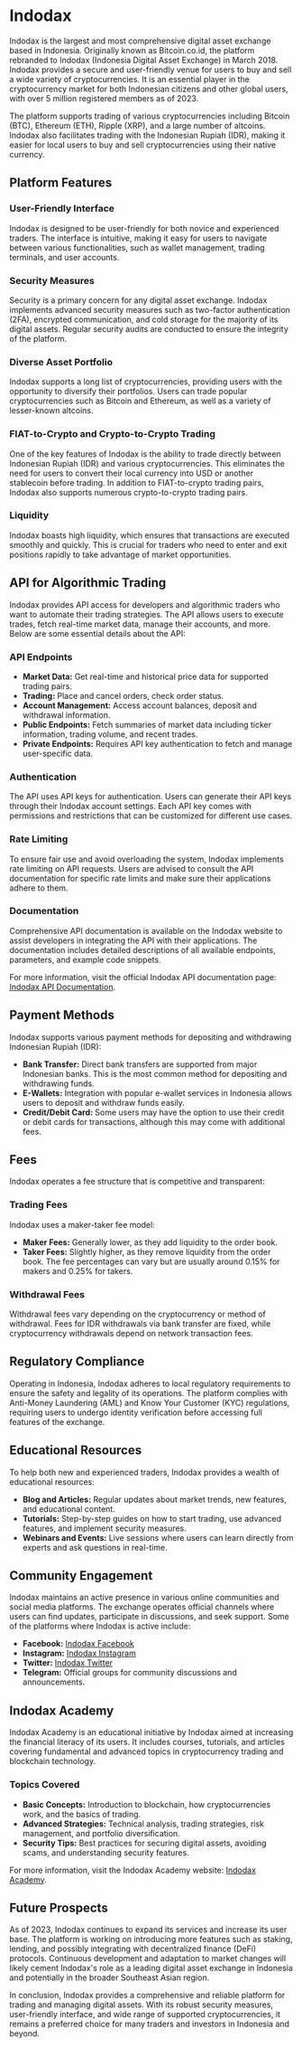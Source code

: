 # Indodax

Indodax is the largest and most comprehensive digital asset exchange based in Indonesia. Originally known as Bitcoin.co.id, the platform rebranded to Indodax (Indonesia Digital Asset Exchange) in March 2018. Indodax provides a secure and user-friendly venue for users to buy and sell a wide variety of cryptocurrencies. It is an essential player in the cryptocurrency market for both Indonesian citizens and other global users, with over 5 million registered members as of 2023.

The platform supports trading of various cryptocurrencies including Bitcoin (BTC), Ethereum (ETH), Ripple (XRP), and a large number of altcoins. Indodax also facilitates trading with the Indonesian Rupiah (IDR), making it easier for local users to buy and sell cryptocurrencies using their native currency.

## Platform Features

### User-Friendly Interface
Indodax is designed to be user-friendly for both novice and experienced traders. The interface is intuitive, making it easy for users to navigate between various functionalities, such as wallet management, trading terminals, and user accounts.

### Security Measures
Security is a primary concern for any digital asset exchange. Indodax implements advanced security measures such as two-factor authentication (2FA), encrypted communication, and cold storage for the majority of its digital assets. Regular security audits are conducted to ensure the integrity of the platform.

### Diverse Asset Portfolio
Indodax supports a long list of cryptocurrencies, providing users with the opportunity to diversify their portfolios. Users can trade popular cryptocurrencies such as Bitcoin and Ethereum, as well as a variety of lesser-known altcoins.

### FIAT-to-Crypto and Crypto-to-Crypto Trading
One of the key features of Indodax is the ability to trade directly between Indonesian Rupiah (IDR) and various cryptocurrencies. This eliminates the need for users to convert their local currency into USD or another stablecoin before trading. In addition to FIAT-to-crypto trading pairs, Indodax also supports numerous crypto-to-crypto trading pairs.

### Liquidity
Indodax boasts high liquidity, which ensures that transactions are executed smoothly and quickly. This is crucial for traders who need to enter and exit positions rapidly to take advantage of market opportunities.

## API for Algorithmic Trading

Indodax provides API access for developers and algorithmic traders who want to automate their trading strategies. The API allows users to execute trades, fetch real-time market data, manage their accounts, and more. Below are some essential details about the API:

### API Endpoints
- **Market Data:** Get real-time and historical price data for supported trading pairs.
- **Trading:** Place and cancel orders, check order status.
- **Account Management:** Access account balances, deposit and withdrawal information.
- **Public Endpoints:** Fetch summaries of market data including ticker information, trading volume, and recent trades.
- **Private Endpoints:** Requires API key authentication to fetch and manage user-specific data.

### Authentication
The API uses API keys for authentication. Users can generate their API keys through their Indodax account settings. Each API key comes with permissions and restrictions that can be customized for different use cases.

### Rate Limiting
To ensure fair use and avoid overloading the system, Indodax implements rate limiting on API requests. Users are advised to consult the API documentation for specific rate limits and make sure their applications adhere to them.

### Documentation
Comprehensive API documentation is available on the Indodax website to assist developers in integrating the API with their applications. The documentation includes detailed descriptions of all available endpoints, parameters, and example code snippets.

For more information, visit the official Indodax API documentation page: [Indodax API Documentation](https://indodax.com/api/v1).

## Payment Methods

Indodax supports various payment methods for depositing and withdrawing Indonesian Rupiah (IDR):
- **Bank Transfer:** Direct bank transfers are supported from major Indonesian banks. This is the most common method for depositing and withdrawing funds.
- **E-Wallets:** Integration with popular e-wallet services in Indonesia allows users to deposit and withdraw funds easily.
- **Credit/Debit Card:** Some users may have the option to use their credit or debit cards for transactions, although this may come with additional fees.

## Fees

Indodax operates a fee structure that is competitive and transparent:

### Trading Fees
Indodax uses a maker-taker fee model:
- **Maker Fees:** Generally lower, as they add liquidity to the order book.
- **Taker Fees:** Slightly higher, as they remove liquidity from the order book.
The fee percentages can vary but are usually around 0.15% for makers and 0.25% for takers.

### Withdrawal Fees
Withdrawal fees vary depending on the cryptocurrency or method of withdrawal. Fees for IDR withdrawals via bank transfer are fixed, while cryptocurrency withdrawals depend on network transaction fees.

## Regulatory Compliance

Operating in Indonesia, Indodax adheres to local regulatory requirements to ensure the safety and legality of its operations. The platform complies with Anti-Money Laundering (AML) and Know Your Customer (KYC) regulations, requiring users to undergo identity verification before accessing full features of the exchange.

## Educational Resources

To help both new and experienced traders, Indodax provides a wealth of educational resources:
- **Blog and Articles:** Regular updates about market trends, new features, and educational content.
- **Tutorials:** Step-by-step guides on how to start trading, use advanced features, and implement security measures.
- **Webinars and Events:** Live sessions where users can learn directly from experts and ask questions in real-time.

## Community Engagement

Indodax maintains an active presence in various online communities and social media platforms. The exchange operates official channels where users can find updates, participate in discussions, and seek support. Some of the platforms where Indodax is active include:
- **Facebook:** [Indodax Facebook](https://www.facebook.com/Indodax/)
- **Instagram:** [Indodax Instagram](https://www.instagram.com/indodax/)
- **Twitter:** [Indodax Twitter](https://twitter.com/indodax)
- **Telegram:** Official groups for community discussions and announcements.

## Indodax Academy

Indodax Academy is an educational initiative by Indodax aimed at increasing the financial literacy of its users. It includes courses, tutorials, and articles covering fundamental and advanced topics in cryptocurrency trading and blockchain technology.

### Topics Covered
- **Basic Concepts:** Introduction to blockchain, how cryptocurrencies work, and the basics of trading.
- **Advanced Strategies:** Technical analysis, trading strategies, risk management, and portfolio diversification.
- **Security Tips:** Best practices for securing digital assets, avoiding scams, and understanding security features.

For more information, visit the Indodax Academy website: [Indodax Academy](https://indodax.academy).

## Future Prospects

As of 2023, Indodax continues to expand its services and increase its user base. The platform is working on introducing more features such as staking, lending, and possibly integrating with decentralized finance (DeFi) protocols. Continuous development and adaptation to market changes will likely cement Indodax's role as a leading digital asset exchange in Indonesia and potentially in the broader Southeast Asian region.

In conclusion, Indodax provides a comprehensive and reliable platform for trading and managing digital assets. With its robust security measures, user-friendly interface, and wide range of supported cryptocurrencies, it remains a preferred choice for many traders and investors in Indonesia and beyond.